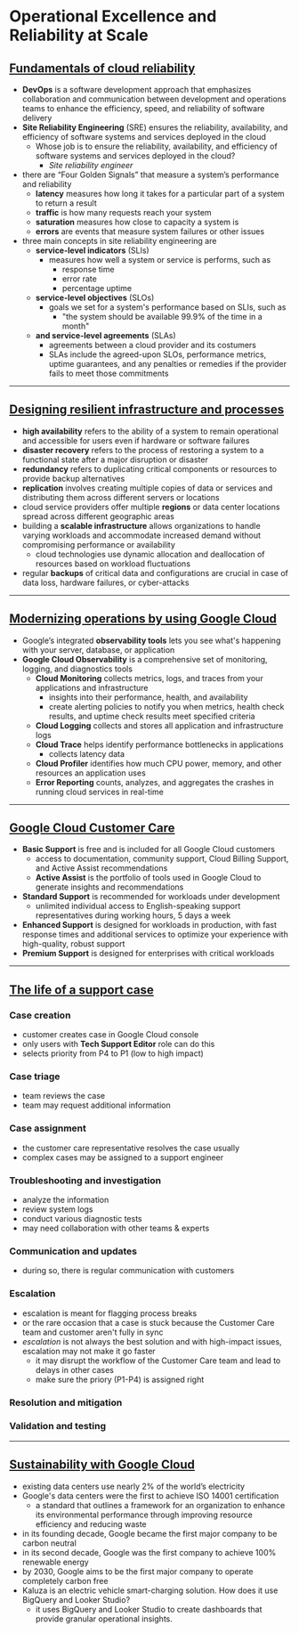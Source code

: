 # Operational Excellence and Reliability at Scale

## [Fundamentals of cloud reliability](https://www.youtube.com/watch?v=aptVLHGZWUQ)

- **DevOps** is a software development approach that emphasizes collaboration and communication between development and operations teams to enhance the efficiency, speed, and reliability of software delivery
- **Site Reliability Engineering** (SRE) ensures the reliability, availability, and efficiency of software systems and services deployed in the cloud 
  - Whose job is to ensure the reliability, availability, and efficiency of software systems and services deployed in the cloud?
    - *Site reliability engineer*
- there are “Four Golden Signals” that measure a system’s performance and reliability
  - **latency** measures how long it takes for a particular part of a system to return a result
  - **traffic** is how many requests reach your system
  - **saturation** measures how close to capacity a system is
  - **errors** are events that measure system failures or other issues
- three main concepts in site reliability engineering are 
  - **service-level indicators** (SLIs)
    - measures how well a system or service is performs, such as
      - response time
      - error rate
      - percentage uptime
  - **service-level objectives** (SLOs)
    - goals we set for a system's performance based on SLIs, such as
      - "the system should be available 99.9% of the time in a month"
  - **and service-level agreements** (SLAs)
    - agreements between a cloud provider and its costumers
    - SLAs include the agreed-upon SLOs, performance metrics, uptime guarantees, and any penalties or remedies if the provider fails to meet those commitments

-----

## [Designing resilient infrastructure and processes](https://www.youtube.com/watch?v=iPWUiTXyOyk)

- **high availability** refers to the ability of a system to remain operational and accessible for users even if hardware or software failures
- **disaster recovery** refers to the process of restoring a system to a functional state after a major disruption or disaster
- **redundancy** refers to duplicating critical components or resources to provide backup alternatives
- **replication** involves creating multiple copies of data or services and distributing them across different servers or locations
- cloud service providers offer multiple **regions** or data center locations spread across different geographic areas
- building a **scalable infrastructure** allows organizations to handle varying workloads and accommodate increased demand without compromising performance or availability
  - cloud technologies use dynamic allocation and deallocation of resources based on workload fluctuations
- regular **backups** of critical data and configurations are crucial in case of data loss, hardware failures, or cyber-attacks

----

## [Modernizing operations by using Google Cloud](https://www.youtube.com/watch?v=-fXIWiZnlfo)

- Google’s integrated **observability tools** lets you see what's happening with your server, database, or application
- **Google Cloud Observability** is a comprehensive set of monitoring, logging, and diagnostics tools
  - **Cloud Monitoring** collects metrics, logs, and traces from your applications and infrastructure
    - insights into their performance, health, and availability
    - create alerting policies to notify you when metrics, health check results, and uptime check results meet specified criteria
  - **Cloud Logging** collects and stores all application and infrastructure logs
  - **Cloud Trace** helps identify performance bottlenecks in applications
    - collects latency data
  - **Cloud Profiler** identifies how much CPU power, memory, and other resources an application uses
  - **Error Reporting** counts, analyzes, and aggregates the crashes in running cloud services in real-time

----

## [Google Cloud Customer Care](https://www.youtube.com/watch?v=9jeTKFXHJEM)

- **Basic Support** is free and is included for all Google Cloud customers
  - access to documentation, community support, Cloud Billing Support, and Active Assist recommendations
  - **Active Assist** is the portfolio of tools used in Google Cloud to generate insights and recommendations 
- **Standard Support** is recommended for workloads under development
  - unlimited individual access to English-speaking support representatives during working hours, 5 days a week
- **Enhanced Support** is designed for workloads in production, with fast response times and additional services to optimize your experience with high-quality, robust support
- **Premium Support** is designed for enterprises with critical workloads

----

## [The life of a support case](https://www.youtube.com/watch?v=wozCKh0wOMo)

### Case creation

- customer creates case in Google Cloud console
- only users with **Tech Support Editor** role can do this
- selects priority from P4 to P1 (low to high impact)

### Case triage

- team reviews the case
- team may request additional information

### Case assignment

- the customer care representative resolves the case usually
- complex cases may be assigned to a support engineer

### Troubleshooting and investigation

- analyze the information
- review system logs
- conduct various diagnostic tests
- may need collaboration with other teams & experts

### Communication and updates

- during so, there is regular communication with customers

### Escalation

- escalation is meant for flagging process breaks
- or the rare occasion that a case is stuck because the Customer Care team and customer aren't fully in sync
- *escalation* is not always the best solution and with high-impact issues, escalation may not make it go faster
  - it may disrupt the workflow of the Customer Care team and lead to delays in other cases
  - make sure the priory (P1-P4) is assigned right

### Resolution and mitigation

### Validation and testing

----

## [Sustainability with Google Cloud](https://www.youtube.com/watch?v=zTrgXbZnTE4)

- existing data centers use nearly 2% of the world’s electricity
- Google's data centers were the first to achieve ISO 14001 certification
  - a standard that outlines a framework for an organization to enhance its environmental performance through improving resource efficiency and reducing waste
- in its founding decade, Google became the first major company to be carbon neutral
- in its second decade, Google was the first company to achieve 100% renewable energy
- by 2030, Google aims to be the first major company to operate completely carbon free
- Kaluza is an electric vehicle smart-charging solution. How does it use BigQuery and Looker Studio?
  - it uses BigQuery and Looker Studio to create dashboards that provide granular operational insights.